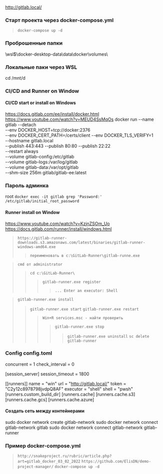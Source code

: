 http://gitlab.local/
### Старт проекта через docker-compose.yml
> `docker-compose up -d`

### Проброшенные папки
\\wsl$\docker-desktop-data\data\docker\volumes\

### Локальные паки через WSL
cd /mnt/d

### CI/CD and Runner on Window
#### CI/CD start or install on Windows
https://docs.gitlab.com/ee/install/docker.html
https://www.youtube.com/watch?v=MEUD4SsMqOs
docker run --name gitlab --detach \
  --env DOCKER_HOST=tcp://docker:2376 \
  --env DOCKER_CERT_PATH=/certs/client --env DOCKER_TLS_VERIFY=1 \
  --hostname gitlab.local \
  --publish 443:443 --publish 80:80 --publish 22:22 \
  --restart always \
  --volume gitlab-config:/etc/gitlab \
  --volume gitlab-logs:/var/log/gitlab \
  --volume gitlab-data:/var/opt/gitlab \
  --shm-size 256m gitlab/gitlab-ee:latest

### Пароль админка
root
`docker exec -it gitlab grep 'Password:' /etc/gitlab/initial_root_password`

#### Runner install on Window 
https://www.youtube.com/watch?v=KzjnZSOm_Uo
https://docs.gitlab.com/runner/install/windows.html

> `https://gitlab-runner-downloads.s3.amazonaws.com/latest/binaries/gitlab-runner-windows-amd64.exe`
>> `переименовать в c:\GitLab-Runner\gitlab-runne.exe `

> `cmd от administrator`
>> `cd c:\GitLab-Runner\`
>>> `gitlab-runner.exe register`
>>>> `... Enter an executor: Shell`

> `gitlab-runner.exe install`
>> `gitlab-runner.exe start`
>> `gitlab-runner.exe restart`
>>> `Win+R services.msc - найти проверить`
>>>> `gitlab-runner.exe stop`
>>>>> `gitlab-runner.exe uninstall`
>>>>> `sc delete gitlab-runner`

### Config config.toml
concurrent = 1
check_interval = 0

[session_server]
  session_timeout = 1800

[[runners]]
  name = "win"
  url = "http://gitlab.local/"
  token = "C2y12c8978798jvdpQ8AF"
  executor = "shell"
  shell = "pwsh"
  [runners.custom_build_dir]
  [runners.cache]
    [runners.cache.s3]
    [runners.cache.gcs]
    [runners.cache.azure]

#### Создать сеть между контейнерами
sudo docker network create gitlab-network
sudo docker network connect gitlab-network gitlab
sudo docker network connect gitlab-network gitlab-runner

### Пример docker-compose.yml
> `http://snakeproject.ru/rubric/article.php?art=gitlab_docker_03_02_2022`
> `https://github.com/ElisDN/demo-project-manager/`
> `docker-compose up -d`





